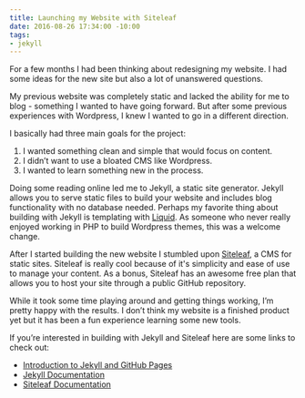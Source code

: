 ```yaml
---
title: Launching my Website with Siteleaf
date: 2016-08-26 17:34:00 -10:00
tags:
- jekyll
---
```


For a few months I had been thinking about redesigning my website. I had some ideas for the new site but also a lot of unanswered questions.

My previous website was completely static and lacked the ability for me to blog - something I wanted to have going forward. But after some previous experiences with Wordpress, I knew I wanted to go in a different direction.

I basically had three main goals for the project:

1. I wanted something clean and simple that would focus on content.
2. I didn’t want to use a bloated CMS like Wordpress.
3. I wanted to learn something new in the process.

Doing some reading online led me to Jekyll, a static site generator. Jekyll allows you to serve static files to build your website and includes blog functionality with no database needed. Perhaps my favorite thing about building with Jekyll is templating with [Liquid](https://shopify.github.io/liquid/). As someone who never really enjoyed working in PHP to build Wordpress themes, this was a welcome change.

After I started building the new website I stumbled upon [Siteleaf](http://siteleaf.com), a CMS for static sites. Siteleaf is really cool because of it's simplicity and ease of use to manage your content. As a bonus, Siteleaf has an awesome free plan that allows you to host your site through a public GitHub repository. 

While it took some time playing around and getting things working, I’m pretty happy with the results. I don’t think my website is a finished product yet but it has been a fun experience learning some new tools.

If you’re interested in building with Jekyll and Siteleaf here are some links to check out:
- [Introduction to Jekyll and GitHub Pages](https://developmentseed.org/blog/2011/09/09/jekyll-github-pages/)
- [Jekyll Documentation](jekyllrb.com)
- [Siteleaf Documentation](http://learn.siteleaf.com/)